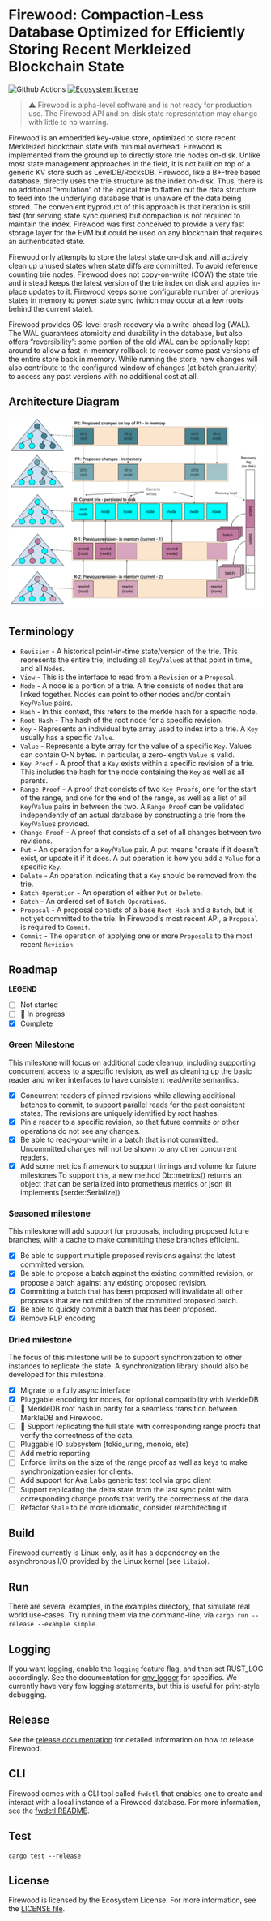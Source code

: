 # Firewood: Compaction-Less Database Optimized for Efficiently Storing Recent Merkleized Blockchain State

![Github Actions](https://github.com/ava-labs/firewood/actions/workflows/ci.yaml/badge.svg?branch=main)
[![Ecosystem license](https://img.shields.io/badge/License-Ecosystem-blue.svg)](./LICENSE.md)

> :warning: Firewood is alpha-level software and is not ready for production
> use. The Firewood API and on-disk state representation may change with
> little to no warning.

Firewood is an embedded key-value store, optimized to store recent Merkleized blockchain
state with minimal overhead. Firewood is implemented from the ground up to directly
store trie nodes on-disk. Unlike most state management approaches in the field,
it is not built on top of a generic KV store such as LevelDB/RocksDB. Firewood, like a
B+-tree based database, directly uses the trie structure as the index on-disk. Thus,
there is no additional “emulation” of the logical trie to flatten out the data structure
to feed into the underlying database that is unaware of the data being stored. The convenient
byproduct of this approach is that iteration is still fast (for serving state sync queries)
but compaction is not required to maintain the index. Firewood was first conceived to provide
a very fast storage layer for the EVM but could be used on any blockchain that
requires an authenticated state.

Firewood only attempts to store the latest state on-disk and will actively clean up
unused states when state diffs are committed. To avoid reference counting trie nodes,
Firewood does not copy-on-write (COW) the state trie and instead keeps
the latest version of the trie index on disk and applies in-place updates to it.
Firewood keeps some configurable number of previous states in memory to power
state sync (which may occur at a few roots behind the current state).

Firewood provides OS-level crash recovery via a write-ahead log (WAL). The WAL
guarantees atomicity and durability in the database, but also offers
“reversibility”: some portion of the old WAL can be optionally kept around to
allow a fast in-memory rollback to recover some past versions of the entire
store back in memory. While running the store, new changes will also contribute
to the configured window of changes (at batch granularity) to access any past
versions with no additional cost at all.

## Architecture Diagram

![architecture diagram](./docs/assets/architecture.svg)

## Terminology

- `Revision` - A historical point-in-time state/version of the trie. This
  represents the entire trie, including all `Key`/`Value`s at that point
  in time, and all `Node`s.
- `View` - This is the interface to read from a `Revision` or a `Proposal`.
- `Node` - A node is a portion of a trie. A trie consists of nodes that are linked
  together. Nodes can point to other nodes and/or contain `Key`/`Value` pairs.
- `Hash` - In this context, this refers to the merkle hash for a specific node.
- `Root Hash` - The hash of the root node for a specific revision.
- `Key` - Represents an individual byte array used to index into a trie. A `Key`
  usually has a specific `Value`.
- `Value` - Represents a byte array for the value of a specific `Key`. Values can
  contain 0-N bytes. In particular, a zero-length `Value` is valid.
- `Key Proof` - A proof that a `Key` exists within a specific revision of a trie.
  This includes the hash for the node containing the `Key` as well as all parents.
- `Range Proof` - A proof that consists of two `Key Proof`s, one for the start of
  the range, and one for the end of the range, as well as a list of all `Key`/`Value`
  pairs in between the two. A `Range Proof` can be validated independently of an
  actual database by constructing a trie from the `Key`/`Value`s provided.
- `Change Proof` - A proof that consists of a set of all changes between two
  revisions.
- `Put` - An operation for a `Key`/`Value` pair. A put means "create if it doesn't
  exist, or update it if it does. A put operation is how you add a `Value` for a
  specific `Key`.
- `Delete` - An operation indicating that a `Key` should be removed from the trie.
- `Batch Operation` - An operation of either `Put` or `Delete`.
- `Batch` - An ordered set of `Batch Operation`s.
- `Proposal` - A proposal consists of a base `Root Hash` and a `Batch`, but is not
  yet committed to the trie. In Firewood's most recent API, a `Proposal` is required
  to `Commit`.
- `Commit` - The operation of applying one or more `Proposal`s to the most recent
  `Revision`.

## Roadmap

**LEGEND**

- [ ] Not started
- [ ] :runner: In progress
- [x] Complete

### Green Milestone

This milestone will focus on additional code cleanup, including supporting
concurrent access to a specific revision, as well as cleaning up the basic
reader and writer interfaces to have consistent read/write semantics.

- [x] Concurrent readers of pinned revisions while allowing additional batches
      to commit, to support parallel reads for the past consistent states. The revisions
      are uniquely identified by root hashes.
- [x] Pin a reader to a specific revision, so that future commits or other
      operations do not see any changes.
- [x] Be able to read-your-write in a batch that is not committed. Uncommitted
      changes will not be shown to any other concurrent readers.
- [x] Add some metrics framework to support timings and volume for future milestones
      To support this, a new method Db::metrics() returns an object that can be serialized
      into prometheus metrics or json (it implements [serde::Serialize])

### Seasoned milestone

This milestone will add support for proposals, including proposed future
branches, with a cache to make committing these branches efficient.

- [x] Be able to support multiple proposed revisions against the latest committed
      version.
- [x] Be able to propose a batch against the existing committed revision, or
      propose a batch against any existing proposed revision.
- [x] Committing a batch that has been proposed will invalidate all other proposals
      that are not children of the committed proposed batch.
- [x] Be able to quickly commit a batch that has been proposed.
- [x] Remove RLP encoding

### Dried milestone

The focus of this milestone will be to support synchronization to other
instances to replicate the state. A synchronization library should also
be developed for this milestone.

- [x] Migrate to a fully async interface
- [x] Pluggable encoding for nodes, for optional compatibility with MerkleDB
- [ ] :runner: MerkleDB root hash in parity for a seamless transition between MerkleDB
      and Firewood.
- [ ] :runner: Support replicating the full state with corresponding range proofs that
      verify the correctness of the data.
- [ ] Pluggable IO subsystem (tokio\_uring, monoio, etc)
- [ ] Add metric reporting
- [ ] Enforce limits on the size of the range proof as well as keys to make
      synchronization easier for clients.
- [ ] Add support for Ava Labs generic test tool via grpc client
- [ ] Support replicating the delta state from the last sync point with
      corresponding change proofs that verify the correctness of the data.
- [ ] Refactor `Shale` to be more idiomatic, consider rearchitecting it

## Build

Firewood currently is Linux-only, as it has a dependency on the asynchronous
I/O provided by the Linux kernel (see `libaio`).

## Run

There are several examples, in the examples directory, that simulate real world
use-cases. Try running them via the command-line, via `cargo run --release
--example simple`.

## Logging

If you want logging, enable the `logging` feature flag, and then set RUST\_LOG accordingly.
See the documentation for [env\_logger](https://docs.rs/env_logger/latest/env_logger/) for specifics.
We currently have very few logging statements, but this is useful for print-style debugging.

## Release

See the [release documentation](./RELEASE.md) for detailed information on how to release Firewood.

## CLI

Firewood comes with a CLI tool called `fwdctl` that enables one to create and interact with a local instance of a Firewood database. For more information, see the [fwdctl README](fwdctl/README.md).

## Test

```
cargo test --release
```

## License

Firewood is licensed by the Ecosystem License. For more information, see the
[LICENSE file](./LICENSE.md).
